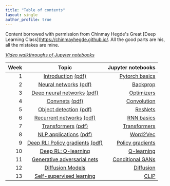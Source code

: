 ```yaml
---
title: "Table of contents"
layout: single
author_profile: true
---
```


Content borrowed with permission from Chinmay Hegde's Great [Deep Learning Class](https://chinmayhegde.github.io/. All the good parts are his, all the mistakes are mine.

[*Video walkthroughs of Jupyter notebooks*](https://youtube.com/playlist?list=PLsgfjMUJAH1tBO2A7ikcdJfNaJDUY9o6H)

| Week | Topic | Jupyter notebooks |
| ---:         |     :------------------:      |          ---: |
| 1 | [Introduction](/dl-notes/notes/lecture01/) [(pdf)](/assets/files/lecture01_notes.pdf)     |  [Pytorch basics](https://github.com/chinmayhegde/dl-demos/blob/main/demo01-basics.ipynb) |
| 2 | [Neural networks](/dl-notes/notes/lecture02/) [(pdf)](/assets/files/lecture02_notes.pdf)      |   [Backprop](https://github.com/chinmayhegde/dl-demos/blob/main/demo02-autodiff.ipynb)    |
| 3 | [Deep neural networks](/dl-notes/notes/lecture03/) [(pdf)](/assets/files/lecture03_notes.pdf)    |  [Optimizers](https://github.com/chinmayhegde/dl-demos/blob/main/dl_demo3.ipynb)   |
| 4 | [Convnets](/dl-notes/notes/lecture04/) [(pdf)](/assets/files/lecture04_notes.pdf)     |  [Convolution](https://github.com/chinmayhegde/dl-demos/blob/main/demo04-convolution.ipynb)     |
| 5 | [Object detection](/dl-notes/notes/lecture05/) [(pdf)](/assets/files/lecture05_notes.pdf)    |   [ResNets](https://github.com/chinmayhegde/dl-demos/blob/main/demo05-resnet.ipynb)  |
| 6 | [Recurrent networks](/dl-notes/notes/lecture06/) [(pdf)](/assets/files/lecture06_notes.pdf)     |   [RNN basics](https://github.com/chinmayhegde/dl-demos/blob/main/demo06-rnn.ipynb)    |
| 7 | [Transformers](/dl-notes/notes/lecture07/) [(pdf)](/assets/files/lecture07_notes.pdf)    |  [Transformers](https://github.com/chinmayhegde/dl-demos/blob/main/demo07-transformers.ipynb)   |
| 8 | [NLP applications](/dl-notes/notes/lecture08/) [(pdf)](/assets/files/lecture08_notes.pdf)     |   [Word2Vec](https://github.com/chinmayhegde/dl-demos/blob/main/demo08-word2vec.ipynb)    |
| 9 | [Deep RL: Policy gradients](/dl-notes/notes/lecture09/) [(pdf)](/assets/files/lecture09_notes.pdf)     |  [Policy gradients](https://github.com/chinmayhegde/dl-demos/blob/main/demo09-rl-basics.ipynb)   |
| 10 | [Deep RL: Q-learning](/dl-notes/notes/lecture10/)      |  [Q-learning](https://github.com/chinmayhegde/dl-demos/blob/main/demo10-q-learning.ipynb)     |
| 11 | [Generative adversarial nets](/dl-notes/notes/lecture12/)     |   [Conditional GANs](https://github.com/chinmayhegde/dl-demos/blob/main/demo11-conditional-gan.ipynb)    |
| 12 | [Diffusion Models](/dl-notes/notes/lecture11/)     |  [Diffusion](https://github.com/chinmayhegde/dl-demos/blob/main/demo12-diffusion.ipynb)  |
| 13 | [Self-supervised learning](/dl-notes/notes/lecture13/)      |   [CLIP](https://github.com/chinmayhegde/dl-demos/blob/main/demo13-clip.ipynb)    |
